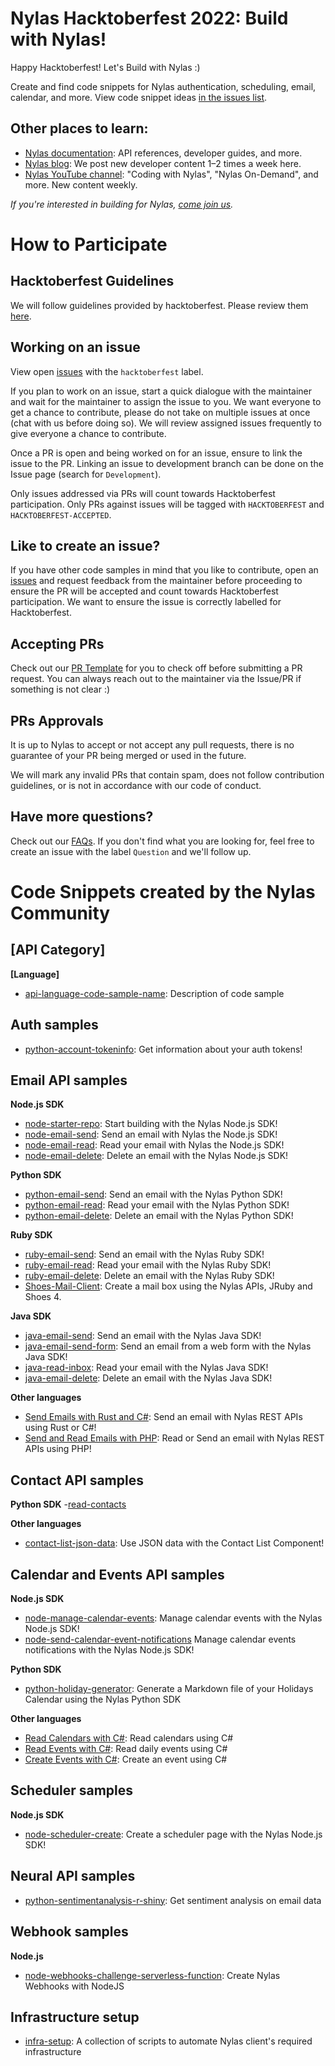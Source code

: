 # Nylas Hacktoberfest 2022: Build with Nylas!

Happy Hacktoberfest! Let's Build with Nylas :)

Create and find code snippets for Nylas authentication, scheduling, email, calendar, and more. View code snippet ideas [in the issues list](https://github.com/nylas-samples/nylas-hacktoberfest-2022/issues).

## Other places to learn:

- [Nylas documentation](https://developer.nylas.com): API references, developer guides, and more.
- [Nylas blog](https://www.nylas.com/blog/): We post new developer content 1–2 times a week here.
- [Nylas YouTube channel](https://www.youtube.com/c/nylas): "Coding with Nylas", "Nylas On-Demand", and more. New content weekly.

_If you're interested in building for Nylas, [come join us](https://ats.comparably.com/api/v1/gh/nylas)._

# How to Participate

## Hacktoberfest Guidelines

We will follow guidelines provided by hacktoberfest. Please review them [here](https://hacktoberfest.com/participation/#pr-mr-details).

## Working on an issue

View open [issues](https://github.com/nylas-samples/nylas-hacktoberfest-2022/issues) with the `hacktoberfest` label.

If you plan to work on an issue, start a quick dialogue with the maintainer and wait for the maintainer to assign the issue to you. We want everyone to get a chance to contribute, please do not take on multiple issues at once (chat with us before doing so). We will review assigned issues frequently to give everyone a chance to contribute.

Once a PR is open and being worked on for an issue, ensure to link the issue to the PR. Linking an issue to development branch can be done on the Issue page (search for `Development`).

Only issues addressed via PRs will count towards Hacktoberfest participation. Only PRs against issues will be tagged with `HACKTOBERFEST` and `HACKTOBERFEST-ACCEPTED`.

## Like to create an issue?

If you have other code samples in mind that you like to contribute, open an [issues](https://github.com/nylas-samples/nylas-hacktoberfest-2022/issues) and request feedback from the maintainer before proceeding to ensure the PR will be accepted and count towards Hacktoberfest participation. We want to ensure the issue is correctly labelled for Hacktoberfest.

## Accepting PRs

Check out our [PR Template](https://github.com/nylas-samples/nylas-hacktoberfest-2022/blob/main/pull_request_template.md) for you to check off before submitting a PR request. You can always reach out to the maintainer via the Issue/PR if something is not clear :)

## PRs Approvals

It is up to Nylas to accept or not accept any pull requests, there is no guarantee of your PR being merged or used in the future.

We will mark any invalid PRs that contain spam, does not follow contribution guidelines, or is not in accordance with our code of conduct.

## Have more questions?

Check out our [FAQs](https://github.com/nylas-samples/nylas-hacktoberfest-2022/blob/main/faqs.md). If you don't find what you are looking for, feel free to create an issue with the label `Question` and we'll follow up.

# Code Snippets created by the Nylas Community

## [API Category]

**[Language]**

- [api-language-code-sample-name](full-link-to-folder): Description of code sample

## Auth samples

- [python-account-tokeninfo](https://github.com/nylas-samples/python-account-tokeninfo): Get information about your auth tokens!

## Email API samples

**Node.js SDK**

- [node-starter-repo](https://github.com/nylas-samples/node-starter-repo): Start building with the Nylas Node.js SDK!
- [node-email-send](https://github.com/nylas-samples/node-email-send): Send an email with Nylas the Node.js SDK!
- [node-email-read](https://github.com/nylas-samples/node-email-read): Read your email with Nylas the Node.js SDK!
- [node-email-delete](https://github.com/nylas-samples/node-delete-email): Delete an email with the Nylas Node.js SDK!

**Python SDK**

- [python-email-send](https://github.com/nylas-samples/python-email-send): Send an email with the Nylas Python SDK!
- [python-email-read](https://github.com/nylas-samples/python-email-read): Read your email with the Nylas Python SDK!
- [python-email-delete](https://github.com/nylas-samples/python-email-delete): Delete an email with the Nylas Python SDK!

**Ruby SDK**

- [ruby-email-send](https://github.com/nylas-samples/ruby-email-send): Send an email with the Nylas Ruby SDK!
- [ruby-email-read](https://github.com/nylas-samples/ruby-email-read): Read your email with the Nylas Ruby SDK!
- [ruby-email-delete](https://github.com/nylas-samples/ruby-email-delete): Delete an email with the Nylas Ruby SDK!
- [Shoes-Mail-Client](https://github.com/nylas-samples/Shoes-Mail-Client): Create a mail box using the Nylas APIs, JRuby and Shoes 4.

**Java SDK**

- [java-email-send](https://github.com/nylas-samples/java-email-send): Send an email with the Nylas Java SDK!
- [java-email-send-form](https://github.com/nylas-samples/java-email-send-form): Send an email from a web form with the Nylas Java SDK!
- [java-read-inbox](https://github.com/nylas-samples/java-read-email): Read your email with the Nylas Java SDK!
- [java-email-delete](https://github.com/nylas-samples/java_email_delete): Delete an email with the Nylas Java SDK!

**Other languages**

- [Send Emails with Rust and C#](https://github.com/nylas-samples/send_emails_rust_csharp): Send an email with Nylas REST APIs using Rust or C#!
- [Send and Read Emails with PHP](https://github.com/nylas-samples/php_send_and_read_emails): Read or Send an email with Nylas REST APIs using PHP!

## Contact API samples

**Python SDK** -[read-contacts](code-samples/contact/python/read_contacts/read_contacts.py)

**Other languages**

- [contact-list-json-data](https://github.com/nylas-samples/contact-list-json-data): Use JSON data with the Contact List Component!

## Calendar and Events API samples

**Node.js SDK**

- [node-manage-calendar-events](https://github.com/nylas-samples/node-manage-calendar-events): Manage calendar events with the Nylas Node.js SDK!
- [node-send-calendar-event-notifications](https://github.com/nylas-samples/node-send-calendar-event-notifications) Manage calendar events notifications with the Nylas Node.js SDK!

**Python SDK**

- [python-holiday-generator](https://github.com/nylas-samples/python-holidays-generator): Generate a Markdown file of your Holidays Calendar using the Nylas Python SDK

**Other languages**

- [Read Calendars with C#](https://github.com/nylas-samples/read_calendars_c_sharp): Read calendars using C#
- [Read Events with C#](https://github.com/nylas-samples/read_events_c_sharp): Read daily events using C#
- [Create Events with C#](https://github.com/nylas-samples/create_events_c_sharp): Create an event using C#

## Scheduler samples

**Node.js SDK**

- [node-scheduler-create](https://github.com/nylas-samples/node-scheduler-create): Create a scheduler page with the Nylas Node.js SDK!

## Neural API samples

- [python-sentimentanalysis-r-shiny](https://github.com/nylas-samples/python-sentimentanalysis-r-shiny): Get sentiment analysis on email data

## Webhook samples

**Node.js**

- [node-webhooks-challenge-serverless-function](https://github.com/nylas-samples/node-webhooks-challenge-serverless-function): Create Nylas Webhooks with NodeJS

## Infrastructure setup

- [infra-setup](https://github.com/nylas-samples/infra-setup): A collection of scripts to automate Nylas client's required infrastructure
